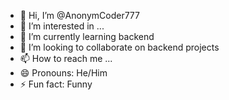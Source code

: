 - 👋 Hi, I’m @AnonymCoder777
- 👀 I’m interested in ...
- 🌱 I’m currently learning backend
- 💞️ I’m looking to collaborate on backend projects
- 📫 How to reach me ...
- 😄 Pronouns: He/Him
- ⚡ Fun fact: Funny

<!---
AnonymCoder777/AnonymCoder777 is a ✨ special ✨ repository because its `README.md` (this file) appears on your GitHub profile.
You can click the Preview link to take a look at your changes.
--->
